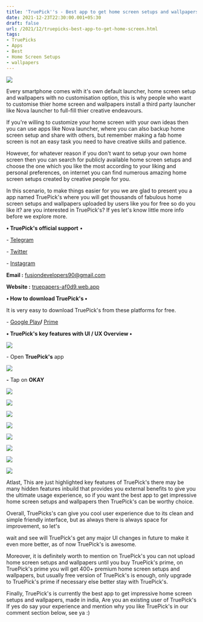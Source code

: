```yaml
---
title: 'TruePick''s - Best app to get home screen setups and wallpapers.'
date: 2021-12-23T22:30:00.001+05:30
draft: false
url: /2021/12/truepicks-best-app-to-get-home-screen.html
tags: 
- TruePicks
- Apps
- Best
- Home Screen Setups
- wallpapers
---
```


 [![](https://lh3.googleusercontent.com/-auJ7quHFyVM/YcSrKXtesGI/AAAAAAAAICA/6Od-BONJdTELVBeADGHF7v8efgxF2SH1gCNcBGAsYHQ/s1600/1640278821366335-0.png)](https://lh3.googleusercontent.com/-auJ7quHFyVM/YcSrKXtesGI/AAAAAAAAICA/6Od-BONJdTELVBeADGHF7v8efgxF2SH1gCNcBGAsYHQ/s1600/1640278821366335-0.png) 

  

Every smartphone comes with it's own default launcher, home screen setup and wallpapers with no customisation option, this is why people who want to customise thier home screen and wallpapers install a third party launcher like Nova launcher to full-fill thier creative endeavours.

  

If you're willing to customize your home screen with your own ideas then you can use apps like Nova launcher, where you can also backup home screen setup and share with others, but remember making a fab home screen is not an easy task you need to have creative skills and patience.

  

However, for whatever reason if you don't want to setup your own home screen then you can search for publicly available home screen setups and choose the one which you like the most according to your liking and personal preferences, on internet you can find numerous amazing home screen setups created by creative people for you.

  

In this scenario, to make things easier for you we are glad to present you a app named TruePick's where you will get thousands of fabulous home screen setups and wallpapers uploaded by users like you for free so do you like it? are you interested in TruePick's? If yes let's know little more info before we explore more.

  

**• TruePick's official support** •

  

\- [Telegram](https://t.me/true_picks_app)

\- [Twitter](https://twitter.com/truepicks_app?t=KcTaIwllEg3aXsuItXRc_A&s=09)

\- [Instagram](https://instagram.com/truepicks_app?utm_medium=copy_link)

  

**Email :** [fusiondevelopers90@gmail.com](mailto:fusiondevelopers90@gmail.com)

**Website :** [truepapers-af0d9.web.app](http://truepapers-af0d9.web.app)

  

**• How to download TruePick's •**

It is very easy to download TruePick's from these platforms for free.

  

\- [Google Play](https://play.google.com/store/apps/details?id=fusion.royale)**/** [Prime](https://play.google.com/store/apps/details?id=fusion.prime)

**• TruePick's key features with UI / UX Overview •**

 **[![](https://lh3.googleusercontent.com/-zx3JAYSk5pQ/YcSrJdnD2rI/AAAAAAAAIB8/Axq155tJnJMdkg1srOma1DGZg_eqWr8fwCNcBGAsYHQ/s1600/1640278817357966-1.png)](https://lh3.googleusercontent.com/-zx3JAYSk5pQ/YcSrJdnD2rI/AAAAAAAAIB8/Axq155tJnJMdkg1srOma1DGZg_eqWr8fwCNcBGAsYHQ/s1600/1640278817357966-1.png)** 

\- Open **TruePick's** app

  

 [![](https://lh3.googleusercontent.com/-yeX6QzLTVmM/YcSrIWS8OrI/AAAAAAAAIB4/jdCkGzeMzWIH8A8PUX8WLayKfhNXkebXgCNcBGAsYHQ/s1600/1640278812621128-2.png)](https://lh3.googleusercontent.com/-yeX6QzLTVmM/YcSrIWS8OrI/AAAAAAAAIB4/jdCkGzeMzWIH8A8PUX8WLayKfhNXkebXgCNcBGAsYHQ/s1600/1640278812621128-2.png) 

  

**\-** Tap on **OKAY**

  

 [![](https://lh3.googleusercontent.com/-0NRIaWoGcyQ/YcSrHA1Cj4I/AAAAAAAAIB0/j-Zz8HfKqs8WjPurbQVlTUyjiIMMXl0hgCNcBGAsYHQ/s1600/1640278808247877-3.png)](https://lh3.googleusercontent.com/-0NRIaWoGcyQ/YcSrHA1Cj4I/AAAAAAAAIB0/j-Zz8HfKqs8WjPurbQVlTUyjiIMMXl0hgCNcBGAsYHQ/s1600/1640278808247877-3.png) 

  

 [![](https://lh3.googleusercontent.com/-GpHusYtO_qY/YcSrGDJbq1I/AAAAAAAAIBw/R10Vekt0cAU1YPtxfIu5ZJ-CqV7DtIA7wCNcBGAsYHQ/s1600/1640278803593850-4.png)](https://lh3.googleusercontent.com/-GpHusYtO_qY/YcSrGDJbq1I/AAAAAAAAIBw/R10Vekt0cAU1YPtxfIu5ZJ-CqV7DtIA7wCNcBGAsYHQ/s1600/1640278803593850-4.png) 

  

 **[![](https://lh3.googleusercontent.com/-wYgEfeYvkhU/YcSrE-HhPeI/AAAAAAAAIBs/pwO5ckgb86s1gr_Iw3NmwVxW93inoaWUwCNcBGAsYHQ/s1600/1640278799296478-5.png)](https://lh3.googleusercontent.com/-wYgEfeYvkhU/YcSrE-HhPeI/AAAAAAAAIBs/pwO5ckgb86s1gr_Iw3NmwVxW93inoaWUwCNcBGAsYHQ/s1600/1640278799296478-5.png)** 

 [![](https://lh3.googleusercontent.com/-aymWpUG92ZM/YcSrD0vfyXI/AAAAAAAAIBo/UaF5dEsDnk0hMckpmYWC7zYvD5bWm2wgACNcBGAsYHQ/s1600/1640278795006296-6.png)](https://lh3.googleusercontent.com/-aymWpUG92ZM/YcSrD0vfyXI/AAAAAAAAIBo/UaF5dEsDnk0hMckpmYWC7zYvD5bWm2wgACNcBGAsYHQ/s1600/1640278795006296-6.png) 

  

 [![](https://lh3.googleusercontent.com/-HH7q4vAnowc/YcSrCgHgB-I/AAAAAAAAIBk/Efj04EMG39knc6ZTgIdP7BdFvYwSfB5pgCNcBGAsYHQ/s1600/1640278790516093-7.png)](https://lh3.googleusercontent.com/-HH7q4vAnowc/YcSrCgHgB-I/AAAAAAAAIBk/Efj04EMG39knc6ZTgIdP7BdFvYwSfB5pgCNcBGAsYHQ/s1600/1640278790516093-7.png) 

  

 [![](https://lh3.googleusercontent.com/-SLvi6yvm_Lg/YcSrBiu_nrI/AAAAAAAAIBg/hWEffHSbMtorZT_ZCLxFHgm-zQOifTQ6QCNcBGAsYHQ/s1600/1640278786361535-8.png)](https://lh3.googleusercontent.com/-SLvi6yvm_Lg/YcSrBiu_nrI/AAAAAAAAIBg/hWEffHSbMtorZT_ZCLxFHgm-zQOifTQ6QCNcBGAsYHQ/s1600/1640278786361535-8.png) 

  

 [![](https://lh3.googleusercontent.com/-OrswkVVCQNk/YcSrAhqrOBI/AAAAAAAAIBc/IRPxmcZbblQQZcdKrcX8aqCr_aO1e8x5ACNcBGAsYHQ/s1600/1640278782151334-9.png)](https://lh3.googleusercontent.com/-OrswkVVCQNk/YcSrAhqrOBI/AAAAAAAAIBc/IRPxmcZbblQQZcdKrcX8aqCr_aO1e8x5ACNcBGAsYHQ/s1600/1640278782151334-9.png) 

  

 [![](https://lh3.googleusercontent.com/-mBgWjjHjuGE/YcSq_ofc0zI/AAAAAAAAIBY/kGL1fZo8HTEbCfGawueUPqMnL5r2JEE1wCNcBGAsYHQ/s1600/1640278777204459-10.png)](https://lh3.googleusercontent.com/-mBgWjjHjuGE/YcSq_ofc0zI/AAAAAAAAIBY/kGL1fZo8HTEbCfGawueUPqMnL5r2JEE1wCNcBGAsYHQ/s1600/1640278777204459-10.png) 

  

Atlast, This are just highlighted key features of TruePick's there may be many hidden features inbuild that provides you external benefits to give you the ultimate usage experience, so if you want the best app to get impressive home screen setups and wallpapers then TruePick's can be worthy choice.

  

Overall, TruePicks's can give you cool user experience due to its clean and simple friendly interface, but as always there is always space for improvement, so let's 

wait and see will TruePick's get any major UI changes in future to make it even more better, as of now TruePick's is awesome.

  

Moreover, it is definitely worth to mention on TruePick's you can not upload home screen setups and wallpapers until you buy TruePick's prime, on TruePick's prime you will get 400+ premium home screen setups and wallpapers, but usually free version of TruePick's is enough, only upgrade to TruePick's prime if necessary else better stay with TruePick's.

  

Finally, TruePick's is currently the best app to get impressive home screen setups and wallpapers, made in india, Are you an existing user of TruePick's If yes do say your experience and mention why you like TruePick's in our comment section below, see ya :)